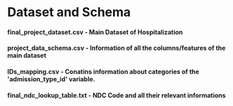# Dataset and Schema

#### final_project_dataset.csv - Main Dataset of Hospitalization


#### project_data_schema.csv - Information of all the columns/features of the main dataset


#### IDs_mapping.csv - Conatins information about categories of the 'admission_type_id' variable.


#### final_ndc_lookup_table.txt - NDC Code and all their relevant informations
